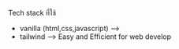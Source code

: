 Tech stack ที่ใช้
- vanilla (html,css,javascript) -->
- tailwind --> Easy and Efficient for web develop